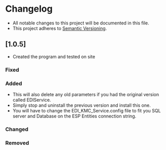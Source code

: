 # Changelog

- All notable changes to this project will be documented in this file.
- This project adheres to [Semantic Versioning](http://semver.org/).

## [1.0.5]

- Created the program and tested on site

### Fixed

### Added

- This will also delete any old parameters if you had the original version called EDIService. 
- Simply stop and uninstall the previous version and install this one.
- You will have to change the EDI_KMC_Service.config file to fit you SQL server and Database on the ESP Entities connection string.

### Changed

### Removed
